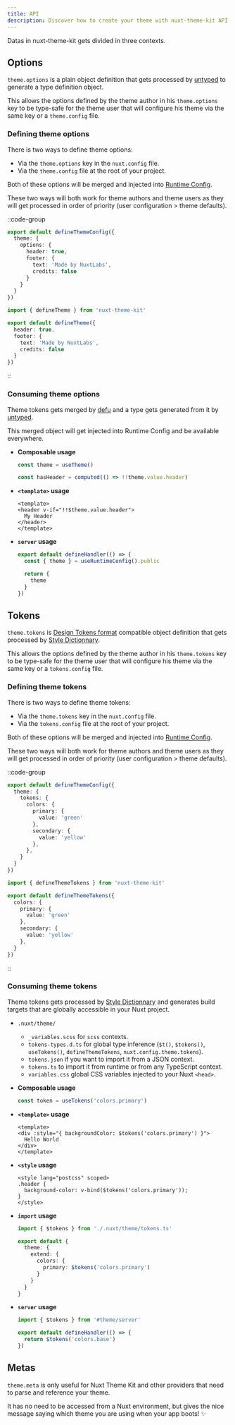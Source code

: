 ```yaml
---
title: API
description: Discover how to create your theme with nuxt-theme-kit API.
---
```


Datas in nuxt-theme-kit gets divided in three contexts.

## Options

`theme.options` is a plain object definition that gets processed by [untyped](https://github.com/unjs/untyped) to generate a type definition object.

This allows the options defined by the theme author in his `theme.options` key to be type-safe for the theme user that will configure his theme via the same key or a `theme.config` file.

### Defining theme options

There is two ways to define theme options:

- Via the `theme.options` key in the `nuxt.config` file.
- Via the `theme.config` file at the root of your project.

Both of these options will be merged and injected into [Runtime Config](https://v3.nuxtjs.org/guide/features/runtime-config).

These two ways will both work for theme authors and theme users as they will get processed in order of priority (user configuration > theme defaults).

::code-group

```ts [nuxt.config.ts]
export default defineThemeConfig({
  theme: {
    options: {
      header: true,
      footer: {
        text: 'Made by NuxtLabs',
        credits: false
      }
    }
  }
})
```

```ts [theme.config.ts]
import { defineTheme } from 'nuxt-theme-kit'

export default defineTheme({
  header: true,
  footer: {
    text: 'Made by NuxtLabs',
    credits: false
  }
})
```

::

### Consuming theme options

Theme tokens gets merged by [defu](https://github.com/unjs/defu) and a type gets generated from it by [untyped](https://github.com/unjs/untyped).

This merged object will get injected into Runtime Config and be available everywhere.

- **Composable usage**
  ```ts
  const theme = useTheme()

  const hasHeader = computed(() => !!theme.value.header)
  ```

- **`<template>` usage**
  ```vue
  <template>
  <header v-if="!!$theme.value.header">
    My Header
  </header>
  </template>
  ```

- **`server` usage**
  ```ts [server/api/theme-options.ts]
  export default defineHandler(() => {
    const { theme } = useRuntimeConfig().public

    return {
      theme
    }
  })
  ```

## Tokens

`theme.tokens` is [Design Tokens format](https://design-tokens.github.io/community-group/format/) compatible object definition that gets processed by [Style Dictionnary](https://amzn.github.io/style-dictionary).

This allows the options defined by the theme author in his `theme.tokens` key to be type-safe for the theme user that will configure his theme via the same key or a `tokens.config` file.

### Defining theme tokens

There is two ways to define theme tokens:

- Via the `theme.tokens` key in the `nuxt.config` file.
- Via the `tokens.config` file at the root of your project.

Both of these options will be merged and injected into [Runtime Config](https://v3.nuxtjs.org/guide/features/runtime-config).

These two ways will both work for theme authors and theme users as they will get processed in order of priority (user configuration > theme defaults).

::code-group

```ts [nuxt.config.ts]
export default defineThemeConfig({
  theme: {
    tokens: {
      colors: {
        primary: {
          value: 'green'
        },
        secondary: {
          value: 'yellow'
        },
      },
    }
  }
})
```

```ts [tokens.config.ts]
import { defineThemeTokens } from 'nuxt-theme-kit'

export default defineThemeTokens({
  colors: {
    primary: {
      value: 'green'
    },
    secondary: {
      value: 'yellow'
    },
  }
})
```

::

### Consuming theme tokens

Theme tokens gets processed by [Style Dictionnary](https://amzn.github.io/style-dictionary) and generates build targets that are globally accessible in your Nuxt project.

- `.nuxt/theme/`
  - `_variables.scss` for `scss` contexts.
  - `tokens-types.d.ts` for global type inference (`$t()`, `$tokens()`, `useTokens()`, `defineThemeTokens`, `nuxt.config.theme.tokens`).
  - `tokens.json` if you want to import it from a JSON context.
  - `tokens.ts` to import it from runtime or from any TypeScript context.
  - `variables.css` global CSS variables injected to your Nuxt `<head>`.

- **Composable usage**
  ```ts
  const token = useTokens('colors.primary')
  ```

- **`<template>` usage**
  ```vue
  <template>
  <div :style="{ backgroundColor: $tokens('colors.primary') }">
    Hello World
  </div>
  </template>
  ```

- **`<style` usage**
  ```vue
  <style lang="postcss" scoped>
  .header {
    background-color: v-bind($tokens('colors.primary'));
  }
  </style>
  ```

- **`import` usage**
  ```ts [tailwind.config.ts]
  import { $tokens } from './.nuxt/theme/tokens.ts'

  export default {
    theme: {
      extend: {
        colors: {
          primary: $tokens('colors.primary')
        }
      }
    }
  }
  ```

- **`server` usage**
  ```ts [server/api/token.ts]
  import { $tokens } from '#theme/server'

  export default defineHandler(() => {
    return $tokens('colors.base')
  })
  ```

## Metas

`theme.meta` is only useful for Nuxt Theme Kit and other providers that need to parse and reference your theme.

It has no need to be accessed from a Nuxt environment, but gives the nice message saying which theme you are using when your app boots! ✨
